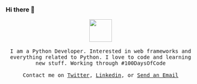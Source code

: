 ### Hi there 👋

<p align="center">
  <img src="https://octodex.github.com/images/daftpunktocat-thomas.gif" width="60px">
  <br><br>
  <samp>
I am a Python Developer. Interested in web frameworks and everything related to Python. I love to code and learning new stuff. Working through #100DaysOfCode
     <br><br>Contact me on <a href="https://twitter.com/lenargasimov">Twitter</a>, <a href="https://www.linkedin.com/in/lenargasimov/">Linkedin</a>, or <a href="mailto:lenargasimovdev@gmail.com">Send an Email</a>
  </samp>
</p>

<!--
**lenargasimov/lenargasimov** is a ✨ _special_ ✨ repository because its `README.md` (this file) appears on your GitHub profile.

Here are some ideas to get you started:

- 🔭 I’m currently working on ...
- 🌱 I’m currently learning ...
- 👯 I’m looking to collaborate on ...
- 🤔 I’m looking for help with ...
- 💬 Ask me about ...
- 📫 How to reach me: ...
- 😄 Pronouns: ...
- ⚡ Fun fact: ...
-->
